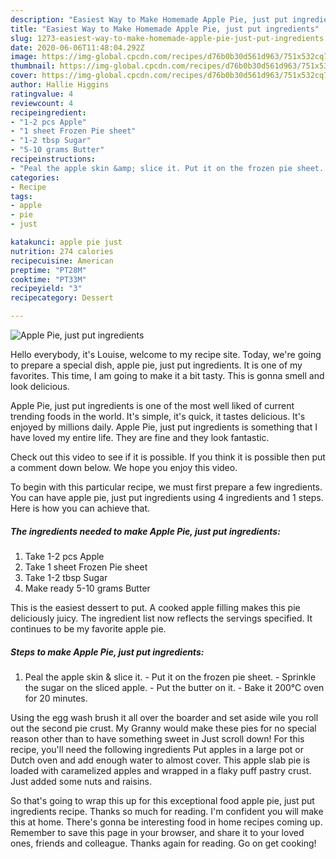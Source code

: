 ```yaml
---
description: "Easiest Way to Make Homemade Apple Pie, just put ingredients"
title: "Easiest Way to Make Homemade Apple Pie, just put ingredients"
slug: 1273-easiest-way-to-make-homemade-apple-pie-just-put-ingredients
date: 2020-06-06T11:48:04.292Z
image: https://img-global.cpcdn.com/recipes/d76b0b30d561d963/751x532cq70/apple-pie-just-put-ingredients-recipe-main-photo.jpg
thumbnail: https://img-global.cpcdn.com/recipes/d76b0b30d561d963/751x532cq70/apple-pie-just-put-ingredients-recipe-main-photo.jpg
cover: https://img-global.cpcdn.com/recipes/d76b0b30d561d963/751x532cq70/apple-pie-just-put-ingredients-recipe-main-photo.jpg
author: Hallie Higgins
ratingvalue: 4
reviewcount: 4
recipeingredient:
- "1-2 pcs Apple"
- "1 sheet Frozen Pie sheet"
- "1-2 tbsp Sugar"
- "5-10 grams Butter"
recipeinstructions:
- "Peal the apple skin &amp; slice it. Put it on the frozen pie sheet. Sprinkle the sugar on the sliced apple. Put the butter on it. Bake it 200℃ oven for 20 minutes."
categories:
- Recipe
tags:
- apple
- pie
- just

katakunci: apple pie just 
nutrition: 274 calories
recipecuisine: American
preptime: "PT28M"
cooktime: "PT33M"
recipeyield: "3"
recipecategory: Dessert

---
```



![Apple Pie, just put ingredients](https://img-global.cpcdn.com/recipes/d76b0b30d561d963/751x532cq70/apple-pie-just-put-ingredients-recipe-main-photo.jpg)

Hello everybody, it's Louise, welcome to my recipe site. Today, we're going to prepare a special dish, apple pie, just put ingredients. It is one of my favorites. This time, I am going to make it a bit tasty. This is gonna smell and look delicious.

Apple Pie, just put ingredients is one of the most well liked of current trending foods in the world. It's simple, it's quick, it tastes delicious. It's enjoyed by millions daily. Apple Pie, just put ingredients is something that I have loved my entire life. They are fine and they look fantastic.

Check out this video to see if it is possible. If you think it is possible then put a comment down below. We hope you enjoy this video.


To begin with this particular recipe, we must first prepare a few ingredients. You can have apple pie, just put ingredients using 4 ingredients and 1 steps. Here is how you can achieve that.

<!--inarticleads1-->

##### The ingredients needed to make Apple Pie, just put ingredients:

1. Take 1-2 pcs Apple
1. Take 1 sheet Frozen Pie sheet
1. Take 1-2 tbsp Sugar
1. Make ready 5-10 grams Butter


This is the easiest dessert to put. A cooked apple filling makes this pie deliciously juicy. The ingredient list now reflects the servings specified. It continues to be my favorite apple pie. 

<!--inarticleads2-->

##### Steps to make Apple Pie, just put ingredients:

1. Peal the apple skin &amp; slice it. - Put it on the frozen pie sheet. - Sprinkle the sugar on the sliced apple. - Put the butter on it. - Bake it 200℃ oven for 20 minutes.


Using the egg wash brush it all over the boarder and set aside wile you roll out the second pie crust. My Granny would make these pies for no special reason other than to have something sweet in Just scroll down! For this recipe, you&#39;ll need the following ingredients Put apples in a large pot or Dutch oven and add enough water to almost cover. This apple slab pie is loaded with caramelized apples and wrapped in a flaky puff pastry crust. Just added some nuts and raisins. 

So that's going to wrap this up for this exceptional food apple pie, just put ingredients recipe. Thanks so much for reading. I'm confident you will make this at home. There's gonna be interesting food in home recipes coming up. Remember to save this page in your browser, and share it to your loved ones, friends and colleague. Thanks again for reading. Go on get cooking!

